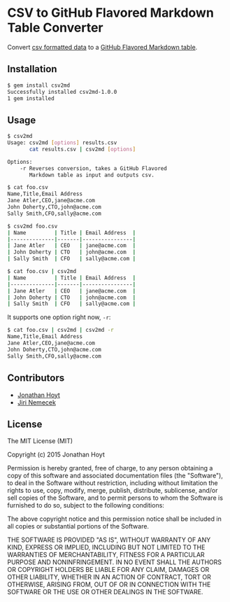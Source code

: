 # CSV to GitHub Flavored Markdown Table Converter

Convert [csv formatted data](http://en.wikipedia.org/wiki/Comma-separated_values) to a [GitHub Flavored Markdown table](https://help.github.com/articles/github-flavored-markdown/#tables).

## Installation

```bash
$ gem install csv2md
Successfully installed csv2md-1.0.0
1 gem installed
```

## Usage

```bash
$ csv2md
Usage: csv2md [options] results.csv
       cat results.csv | csv2md [options]

Options:
    -r Reverses conversion, takes a GitHub Flavored
       Markdown table as input and outputs csv.

$ cat foo.csv
Name,Title,Email Address
Jane Atler,CEO,jane@acme.com
John Doherty,CTO,john@acme.com
Sally Smith,CFO,sally@acme.com

$ csv2md foo.csv
| Name         | Title | Email Address  |
|--------------|-------|----------------|
| Jane Atler   | CEO   | jane@acme.com  |
| John Doherty | CTO   | john@acme.com  |
| Sally Smith  | CFO   | sally@acme.com |

$ cat foo.csv | csv2md
| Name         | Title | Email Address  |
|--------------|-------|----------------|
| Jane Atler   | CEO   | jane@acme.com  |
| John Doherty | CTO   | john@acme.com  |
| Sally Smith  | CFO   | sally@acme.com |
```

It supports one option right now, `-r`:

```bash
$ cat foo.csv | csv2md | csv2md -r
Name,Title,Email Address
Jane Atler,CEO,jane@acme.com
John Doherty,CTO,john@acme.com
Sally Smith,CFO,sally@acme.com
```

## Contributors

* [Jonathan Hoyt](https://github.com/jonmagic)
* [Jiri Nemecek](https://github.com/geronime)

## License

The MIT License (MIT)

Copyright (c) 2015 Jonathan Hoyt

Permission is hereby granted, free of charge, to any person obtaining a copy
of this software and associated documentation files (the "Software"), to deal
in the Software without restriction, including without limitation the rights
to use, copy, modify, merge, publish, distribute, sublicense, and/or sell
copies of the Software, and to permit persons to whom the Software is
furnished to do so, subject to the following conditions:

The above copyright notice and this permission notice shall be included in all
copies or substantial portions of the Software.

THE SOFTWARE IS PROVIDED "AS IS", WITHOUT WARRANTY OF ANY KIND, EXPRESS OR
IMPLIED, INCLUDING BUT NOT LIMITED TO THE WARRANTIES OF MERCHANTABILITY,
FITNESS FOR A PARTICULAR PURPOSE AND NONINFRINGEMENT. IN NO EVENT SHALL THE
AUTHORS OR COPYRIGHT HOLDERS BE LIABLE FOR ANY CLAIM, DAMAGES OR OTHER
LIABILITY, WHETHER IN AN ACTION OF CONTRACT, TORT OR OTHERWISE, ARISING FROM,
OUT OF OR IN CONNECTION WITH THE SOFTWARE OR THE USE OR OTHER DEALINGS IN THE
SOFTWARE.

